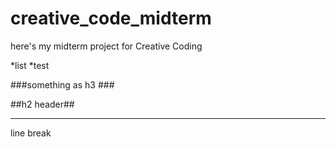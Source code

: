creative_code_midterm
=====================

here's my midterm project for Creative Coding

*list
*test

###something as h3 ###

##h2 header##

---

line break
